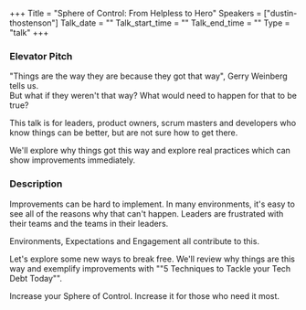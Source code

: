 +++
Title = "Sphere of Control: From Helpless to Hero"
Speakers = ["dustin-thostenson"]
Talk_date = ""
Talk_start_time = ""
Talk_end_time = ""
Type = "talk"
+++

### Elevator Pitch

"Things are the way they are because they got that way", Gerry Weinberg tells us.  
But what if they weren't that way?  What would need to happen for that to be true?

This talk is for leaders, product owners, scrum masters and developers who know things can be better, but are not sure how to get there.

We'll explore why things got this way and explore real practices which can show improvements immediately.

### Description

Improvements can be hard to implement.  In many environments, it's easy to see all of the reasons why that can't happen.  Leaders are frustrated with their teams and the teams in their leaders.

Environments, Expectations and Engagement all contribute to this.

Let's explore some new ways to break free.
We'll review why things are this way and exemplify improvements with  ""5 Techniques to Tackle your Tech Debt Today"". 

Increase your Sphere of Control. Increase it for those who need it most.